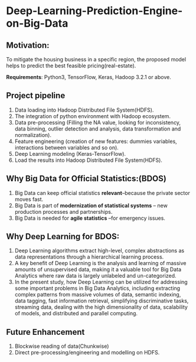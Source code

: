 # Deep-Learning-Prediction-Engine-on-Big-Data

## Motivation:
To mitigate the housing business in a specific region, the proposed model helps to predict the best feasible pricing(real-estate).

**Requirements**:
Python3, TensorFlow, Keras, Hadoop 3.2.1 or above.

## Project pipeline
1. Data loading into Hadoop Distributed File System(HDFS).
2. The integration of python environment with Hadoop ecosystem.
3. Data pre-processing (Filling the NA value, looking for inconsistency, data binning, outlier detection and analysis, data transformation and normalization).
4. Feature engineering (creation of new features: dummies variables, interactions between variables and so on).
5. Deep Learning modeling (Keras-TensorFlow).
6. Load the results into Hadoop Distributed File System(HDFS).

## Why Big Data for Official Statistics:(BDOS)
1. Big Data can keep official statistics **relevant**–because the private sector moves fast.
2. Big Data is part of **modernization of statistical systems** – new production processes and partnerships.
3. Big Data is needed for **agile statistics** –for emergency issues.

## Why Deep Learning for BDOS:
1. Deep Learning algorithms extract high-level, complex abstractions as data representations through a hierarchical learning process.
2. A key benefit of Deep Learning is the analysis and learning of massive amounts of unsupervised data, making it a valuable tool for Big Data Analytics where raw data is largely unlabeled and un-categorized.
3. In the present study, how Deep Learning can be utilized for addressing some important problems in Big Data Analytics, including extracting complex patterns from massive volumes of data, semantic indexing, data tagging, fast information retrieval,  simplifying discriminative tasks, streaming data, dealing with the high dimensionality of data, scalability of models, and distributed and parallel computing.

## Future Enhancement 
1. Blockwise reading of data(Chunkwise)
2. Direct pre-processing/engineering and modelling on HDFS.

